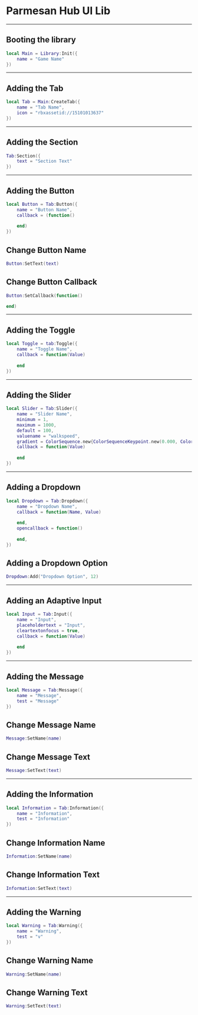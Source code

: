# Parmesan Hub UI Lib

---

## Booting the library
```lua
local Main = Library:Init({
	name = "Game Name"
})

```

---

## Adding the Tab

```lua
local Tab = Main:CreateTab({
	name = "Tab Name",
	icon = "rbxassetid://15101013637"
})
```

---

## Adding the Section

```lua
Tab:Section({
	text = "Section Text"
})
```

---

## Adding the Button

```lua
local Button = Tab:Button({
	name = "Button Name",
	callback = (function()
		
	end)
})
```
## Change Button Name

```lua
Button:SetText(text)
```

## Change Button Callback

```lua
Button:SetCallback(function()

end)
```

---

## Adding the Toggle

```lua
local Toggle = tab:Toggle({
	name = "Toggle Name",
	callback = function(Value)
		
	end
})
```

---

## Adding the Slider

```lua
local Slider = Tab:Slider({
	name = "Slider Name",
	minimum = 1,
	maximum = 1000,
	default = 100,
	valuename = "walkspeed",
	gradient = ColorSequence.new{ColorSequenceKeypoint.new(0.000, Color3.fromRGB(255, 0, 0)), ColorSequenceKeypoint.new(1.000, Color3.fromRGB(255, 100, 0))};
	callback = function(Value)
		
	end
})
```

---

## Adding a Dropdown

```lua
local Dropdown = Tab:Dropdown({
	name = "Dropdown Name",
	callback = function(Name, Value)
		
	end,
	opencallback = function()
		
	end,
})
```

## Adding a Dropdown Option

```lua
Dropdown:Add("Dropdown Option", 12)
```

---

## Adding an Adaptive Input

```lua
local Input = Tab:Input({
    name = "Input",
    placeholdertext = "Input",
    cleartextonfocus = true,
    callback = function(Value)
    
    end
})
```

---

## Adding the Message

```lua
local Message = Tab:Message({
    name = "Message",
    test = "Message"
})
```

## Change Message Name

```lua
Message:SetName(name)
```

## Change Message Text

```lua
Message:SetText(text)
```

---

## Adding the Information

```lua
local Information = Tab:Information({
    name = "Information",
    test = "Information"
})
```

## Change Information Name

```lua
Information:SetName(name)
```

## Change Information Text

```lua
Information:SetText(text)
```

---

## Adding the Warning

```lua
local Warning = Tab:Warning({
    name = "Warning",
    test = "v"
})
```

## Change Warning Name

```lua
Warning:SetName(name)
```

## Change Warning Text

```lua
Warning:SetText(text)
```
